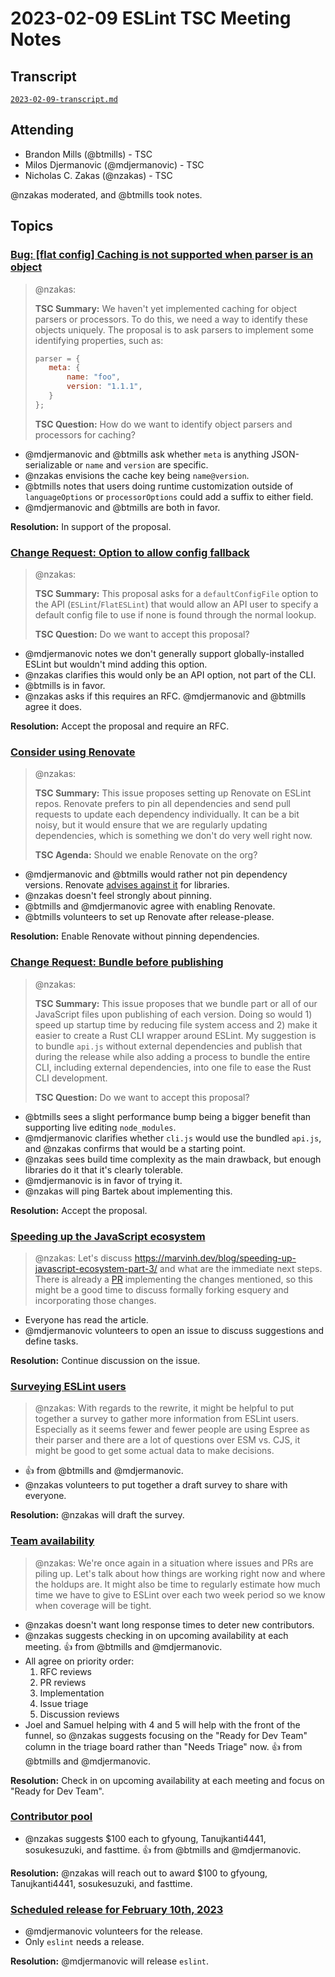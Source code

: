 # 2023-02-09 ESLint TSC Meeting Notes

## Transcript

[`2023-02-09-transcript.md`](2023-02-09-transcript.md)

## Attending

* Brandon Mills (@btmills) - TSC
* Milos Djermanovic (@mdjermanovic) - TSC
* Nicholas C. Zakas (@nzakas) - TSC

@nzakas moderated, and @btmills took notes.

## Topics

### [Bug: [flat config] Caching is not supported when parser is an object](https://github.com/eslint/eslint/issues/16875)

> @nzakas:
>
> **TSC Summary:** We haven't yet implemented caching for object parsers or processors. To do this, we need a way to identify these objects uniquely. The proposal is to ask parsers to implement some identifying properties, such as:
>
> ```js
> parser = {
>    meta: {
>        name: "foo",
>        version: "1.1.1",
>    }
> };
> ```
>
> **TSC Question:** How do we want to identify object parsers and processors for caching?

* @mdjermanovic and @btmills ask whether `meta` is anything JSON-serializable or `name` and `version` are specific.
* @nzakas envisions the cache key being `name@version`.
* @btmills notes that users doing runtime customization outside of `languageOptions` or `processorOptions` could add a suffix to either field.
* @mdjermanovic and @btmills are both in favor.

**Resolution:** In support of the proposal.

### [Change Request: Option to allow config fallback](https://github.com/eslint/eslint/issues/16828)

> @nzakas:
>
> **TSC Summary:** This proposal asks for a `defaultConfigFile` option to the API (`ESLint`/`FlatESLint`) that would allow an API user to specify a default config file to use if none is found through the normal lookup. 
>
> **TSC Question:** Do we want to accept this proposal?

* @mdjermanovic notes we don't generally support globally-installed ESLint but wouldn't mind adding this option.
* @nzakas clarifies this would only be an API option, not part of the CLI.
* @btmills is in favor.
* @nzakas asks if this requires an RFC. @mdjermanovic and @btmills agree it does.

**Resolution:** Accept the proposal and require an RFC.

### [Consider using Renovate](https://github.com/eslint/eslint/issues/15726)

> @nzakas:
>
> **TSC Summary:** This issue proposes setting up Renovate on ESLint repos. Renovate prefers to pin all dependencies and send pull requests to update each dependency individually. It can be a bit noisy, but it would ensure that we are regularly updating dependencies, which is something we don't do very well right now.
>
> **TSC Agenda:** Should we enable Renovate on the org?

* @mdjermanovic and @btmills would rather not pin dependency versions. Renovate [advises against it](https://docs.renovatebot.com/dependency-pinning/#ranges-for-libraries) for libraries.
* @nzakas doesn't feel strongly about pinning.
* @btmills and @mdjermanovic agree with enabling Renovate.
* @btmills volunteers to set up Renovate after release-please.

**Resolution:** Enable Renovate without pinning dependencies.

### [Change Request: Bundle before publishing](https://github.com/eslint/eslint/issues/16820)

> @nzakas:
>
> **TSC Summary:** This issue proposes that we bundle part or all of our JavaScript files upon publishing of each version. Doing so would 1) speed up startup time by reducing file system access and 2) make it easier to create a Rust CLI wrapper around ESLint. My suggestion is to bundle `api.js` without external dependencies and publish that during the release while also adding a process to bundle the entire CLI, including external dependencies, into one file to ease the Rust CLI development.
>
> **TSC Question:** Do we want to accept this proposal?

* @btmills sees a slight performance bump being a bigger benefit than supporting live editing `node_modules`.
* @mdjermanovic clarifies whether `cli.js` would use the bundled `api.js`, and @nzakas confirms that would be a starting point.
* @nzakas sees build time complexity as the main drawback, but enough libraries do it that it's clearly tolerable.
* @mdjermanovic is in favor of trying it.
* @nzakas will ping Bartek about implementing this.

**Resolution:** Accept the proposal.

### [Speeding up the JavaScript ecosystem](https://github.com/eslint/tsc-meetings/issues/408#issuecomment-1421458536)

> @nzakas: Let's discuss https://marvinh.dev/blog/speeding-up-javascript-ecosystem-part-3/ and what are the immediate next steps. There is already a [PR](https://github.com/estools/esquery/pull/134) implementing the changes mentioned, so this might be a good time to discuss formally forking esquery and incorporating those changes.

* Everyone has read the article.
* @mdjermanovic volunteers to open an issue to discuss suggestions and define tasks.

**Resolution:** Continue discussion on the issue.

### [Surveying ESLint users](https://github.com/eslint/tsc-meetings/issues/408#issuecomment-1421504650)

> @nzakas: With regards to the rewrite, it might be helpful to put together a survey to gather more information from ESLint users. Especially as it seems fewer and fewer people are using Espree as their parser and there are a lot of questions over ESM vs. CJS, it might be good to get some actual data to make decisions.

* :+1: from @btmills and @mdjermanovic.
* @nzakas volunteers to put together a draft survey to share with everyone.

**Resolution:** @nzakas will draft the survey.

### [Team availability](https://github.com/eslint/tsc-meetings/issues/408#issuecomment-1421458536)

> @nzakas: We're once again in a situation where issues and PRs are piling up. Let's talk about how things are working right now and where the holdups are. It might also be time to regularly estimate how much time we have to give to ESLint over each two week period so we know when coverage will be tight.

* @nzakas doesn't want long response times to deter new contributors.
* @nzakas suggests checking in on upcoming availability at each meeting. :+1: from @btmills and @mdjermanovic.
* All agree on priority order:
	1. RFC reviews
	2. PR reviews
	3. Implementation
	4. Issue triage
	5. Discussion reviews
* Joel and Samuel helping with 4 and 5 will help with the front of the funnel, so @nzakas suggests focusing on the "Ready for Dev Team" column in the triage board rather than "Needs Triage" now. :+1: from @btmills and @mdjermanovic.

**Resolution:** Check in on upcoming availability at each meeting and focus on "Ready for Dev Team".

### [Contributor pool](https://github.com/issues?q=org%3Aeslint+label%3A%22contributor+pool%22+merged%3A%3E%3D2023-01-01+merged%3A%3C2022-02-01+)

* @nzakas suggests $100 each to gfyoung, Tanujkanti4441, sosukesuzuki, and fasttime. :+1: from @btmills and @mdjermanovic.

**Resolution:** @nzakas will reach out to award $100 to gfyoung, Tanujkanti4441, sosukesuzuki, and fasttime.

### [Scheduled release for February 10th, 2023](https://github.com/eslint/eslint/issues/16843)

* @mdjermanovic volunteers for the release.
* Only `eslint` needs a release.

**Resolution:** @mdjermanovic will release `eslint`.
